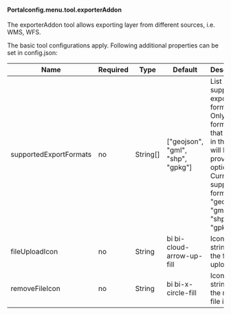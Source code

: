 #### Portalconfig.menu.tool.exporterAddon

The exporterAddon tool allows exporting layer from different sources, i.e. WMS, WFS.

The basic tool configurations apply. Following additional properties can be set in config.json:

|Name|Required|Type|Default|Description|Expert|
|----|--------|----|-------|-----------|------|
|supportedExportFormats|no|String[]|["geojson", "gml", "shp", "gpkg"]|List of supported export formats. Only formats that appear in this list will be provided as option. Currently supported formats: "geojson", "gml", "shp", "gpkg".|false|
|fileUploadIcon|no|String|bi bi-cloud-arrow-up-fill|Icon library string for the file upload icon|false|
|removeFileIcon|no|String|bi bi-x-circle-fill|Icon library string for the remove file icon|false|
